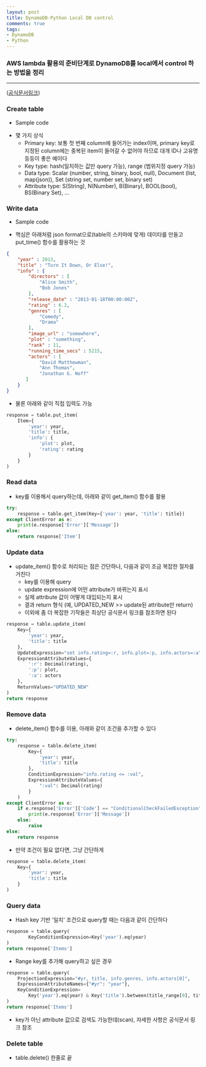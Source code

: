 ```yaml
---
layout: post
title: DynamoDB-Python Local DB control
comments: true
tags:
- DynamoDB
- Python
---
```


### AWS lambda 활용의 준비단계로 DynamoDB를 local에서 control 하는 방법을 정리
------
([공식문서링크](https://docs.aws.amazon.com/amazondynamodb/latest/developerguide/GettingStarted.Python.html))

### Create table
- Sample code
<script src="https://gist.github.com/chorok-daddy/760343100b1a5f8174df7ee47e02dd6b.js"></script>
- 몇 가지 상식
    * Primary key: 보통 첫 번째 column에 들어가는 index이며, primary key로 지정된 column에는 중복된 item이 들어갈 수 없어야 하므로 대개 ID나 고유명 등등이 좋은 예이다 
    * Key type: hash(일치하는 값만 query 가능), range (범위지정 query 가능)
    * Data type: Scalar (number, string, binary, bool, null), Document (list, map(json)), Set (string set, number set, binary set)
    * Attribute type: S(String), N(Number), B(Binary), BOOL(bool), BS(Binary Set), ...

### Write data
- Sample code
<script src="https://gist.github.com/chorok-daddy/d85dd269a8340c2351fbbd1b48087ab8.js"></script>
- 핵심은 아래처럼 json format으로(table의 스키마에 맞게) 데이타를 만들고 put_time() 함수를 활용하는 것
```json
{
    "year" : 2013,
    "title" : "Turn It Down, Or Else!",
    "info" : {
        "directors" : [
            "Alice Smith",
            "Bob Jones"
        ],
        "release_date" : "2013-01-18T00:00:00Z",
        "rating" : 6.2,
        "genres" : [
            "Comedy",
            "Drama"
        ],
        "image_url" : "somewhere",
        "plot" : "something",
        "rank" : 11,
        "running_time_secs" : 5215,
        "actors" : [
            "David Matthewman",
            "Ann Thomas",
            "Jonathan G. Neff"
       ]
    }
}
```
- 물론 아래와 같이 직접 입력도 가능
```python
response = table.put_item(
    Item={
        'year': year,
        'title': title,
        'info': {
            'plot': plot,
            'rating': rating
        }
    }
)
```

### Read data
- key를 이용해서 query하는데, 아래와 같이 get_item() 함수를 활용
```python
try:
    response = table.get_item(Key={'year': year, 'title': title})
except ClientError as e:
    print(e.response['Error']['Message'])
else:
    return response['Item']
```

### Update data
- update_item() 함수로 처리되는 점은 간단하나, 다음과 같이 조금 복잡한 절차를 거친다
    * key를 이용해 query
    * update expression에 어떤 attribute가 바뀌는지 표시
    * 실제 attribute 값이 어떻게 대입되는지 표시
    * 결과 return 형식 (예, UPDATED_NEW >> update된 attribute만 return)
    * 이외에 좀 더 복잡한 기작들은 최상단 공식문서 링크를 참조하면 된다
```python
response = table.update_item(
    Key={
        'year': year,
        'title': title
    },
    UpdateExpression="set info.rating=:r, info.plot=:p, info.actors=:a",
    ExpressionAttributeValues={
        ':r': Decimal(rating),
        ':p': plot,
        ':a': actors
    },
    ReturnValues="UPDATED_NEW"
)
return response
```

### Remove data
- delete_item() 함수를 이용, 아래와 같이 조건을 추가할 수 있다
```python
try:
    response = table.delete_item(
        Key={
            'year': year,
            'title': title
        },
        ConditionExpression="info.rating <= :val",
        ExpressionAttributeValues={
            ":val": Decimal(rating)
        }
    )
except ClientError as e:
    if e.response['Error']['Code'] == "ConditionalCheckFailedException":
        print(e.response['Error']['Message'])
    else:
        raise
else:
    return response
```
- 만약 조건이 필요 없다면, 그냥 간단하게
```python
response = table.delete_item(
    Key={
        'year': year,
        'title': title
    }
) 
```

### Query data
- Hash key 기반 '일치' 조건으로 query할 때는 다음과 같이 간단하다
```python
response = table.query(
        KeyConditionExpression=Key('year').eq(year)
)
return response['Items']
```
- Range key를 추가해 query하고 싶은 경우
```python
response = table.query(
    ProjectionExpression="#yr, title, info.genres, info.actors[0]",
    ExpressionAttributeNames={"#yr": "year"},
    KeyConditionExpression=
        Key('year').eq(year) & Key('title').between(title_range[0], title_range[1])
)
return response['Items']
```
- key가 아닌 attribute 값으로 검색도 가능한데(scan), 자세한 사항은 공식문서 링크 참조

### Delete table
- table.delete() 한줄로 끝